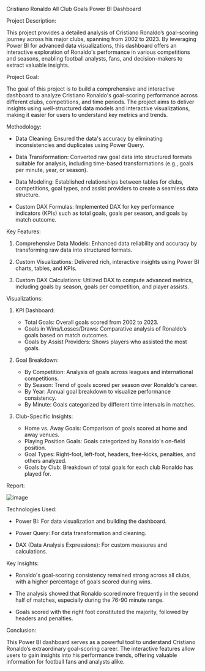 Cristiano Ronaldo All Club Goals Power BI Dashboard


Project Description:

This project provides a detailed analysis of Cristiano Ronaldo’s goal-scoring journey across his major clubs, spanning from 2002 to 2023. By leveraging Power BI for advanced data visualizations, this dashboard offers an interactive exploration of Ronaldo's performance in various competitions and seasons, enabling football analysts, fans, and decision-makers to extract valuable insights.


Project Goal:

The goal of this project is to build a comprehensive and interactive dashboard to analyze Cristiano Ronaldo's goal-scoring performance across different clubs, competitions, and time periods. The project aims to deliver insights using well-structured data models and interactive visualizations, making it easier for users to understand key metrics and trends.


Methodology:

- Data Cleaning: Ensured the data's accuracy by eliminating inconsistencies and duplicates using Power Query.

- Data Transformation: Converted raw goal data into structured formats suitable for analysis, including time-based transformations (e.g., goals per minute, year, or season).

- Data Modeling: Established relationships between tables for clubs, competitions, goal types, and assist providers to create a seamless data structure.

- Custom DAX Formulas: Implemented DAX for key performance indicators (KPIs) such as total goals, goals per season, and goals by match outcome.


Key Features:

1. Comprehensive Data Models: Enhanced data reliability and accuracy by transforming raw data into structured formats.

2. Custom Visualizations: Delivered rich, interactive insights using Power BI charts, tables, and KPIs.

3. Custom DAX Calculations: Utilized DAX to compute advanced metrics, including goals by season, goals per competition, and player assists.

  
Visualizations:

1. KPI Dashboard:
   - Total Goals: Overall goals scored from 2002 to 2023.
   - Goals in Wins/Losses/Draws: Comparative analysis of Ronaldo’s goals based on match outcomes.
   - Goals by Assist Providers: Shows players who assisted the most goals.
  
2. Goal Breakdown:
   - By Competition: Analysis of goals across leagues and international competitions.
   - By Season: Trend of goals scored per season over Ronaldo's career.
   - By Year: Annual goal breakdown to visualize performance consistency.
   - By Minute: Goals categorized by different time intervals in matches.
  
3. Club-Specific Insights:
   - Home vs. Away Goals: Comparison of goals scored at home and away venues.
   - Playing Position Goals: Goals categorized by Ronaldo's on-field position.
   - Goal Types: Right-foot, left-foot, headers, free-kicks, penalties, and others analyzed.
   - Goals by Club: Breakdown of total goals for each club Ronaldo has played for.

   
Report:

![image](https://github.com/user-attachments/assets/dab141d6-3ece-4f58-9b77-798020a000ad)


Technologies Used:

- Power BI: For data visualization and building the dashboard.

- Power Query: For data transformation and cleaning.

- DAX (Data Analysis Expressions): For custom measures and calculations.

  
Key Insights:

- Ronaldo's goal-scoring consistency remained strong across all clubs, with a higher percentage of goals scored during wins.

- The analysis showed that Ronaldo scored more frequently in the second half of matches, especially during the 76-90 minute range.

- Goals scored with the right foot constituted the majority, followed by headers and penalties.


Conclusion:

This Power BI dashboard serves as a powerful tool to understand Cristiano Ronaldo’s extraordinary goal-scoring career. The interactive features allow users to gain insights into his performance trends, offering valuable information for football fans and analysts alike.
